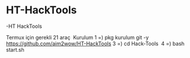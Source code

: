 # HT-HackTools



-HT HackTools

Termux için gerekli 21 araç 
Kurulum
1 =) pkg kurulum git -y 
https://github.com/aim2wow/HT-HackTools 
3 =) cd Hack-Tools 
4 =) bash start.sh

